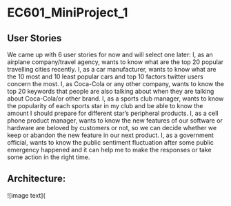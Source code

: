 # EC601_MiniProject_1

## User Stories
We came up with 6 user stories for now and will select one later:
	I, as an airplane company/travel agency, wants to know what are the top 20 popular travelling cities recently.
	I, as a car manufacturer, wants to know what are the 10 most and 10 least popular cars and top 10 factors twitter users concern the most.
	I, as Coca-Cola or any other company, wants to know the top 20 keywords that people are also talking about when they are talking about Coca-Cola/or other brand.
  I, as a sports club manager, wants to know the popularity of each sports star in my club and be able to know the amount I should prepare for different star’s peripheral products.
  I, as a cell phone product manager, wants to know the new features of our software or hardware are beloved by customers or not, so we can decide whether we keep or abandon the new feature in our next product.
  I, as a government official, wants to know the public sentiment fluctuation after some public emergency happened and it can help me to make the responses or take some action in the right time.
  
## Architecture:
![image text](
